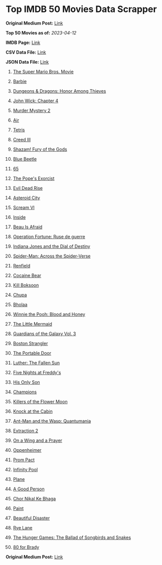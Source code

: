 # Top IMDB 50 Movies Data Scrapper

**Original Medium Post:** [Link](https://medium.com/@nishantsahoo/which-movie-should-i-watch-5c83a3c0f5b1) 

**Top 50 Movies as of:** _2023-04-12_

**IMDB Page:** [Link](http://www.imdb.com/search/title?release_date=2023,2023&title_type=feature)

**CSV Data File:** [Link](/Data/data.csv)

**JSON Data File:** [Link](/Data/data.json)

1. [The Super Mario Bros. Movie](https://www.imdb.com/title/tt6718170/?ref_=adv_li_tt)

2. [Barbie](https://www.imdb.com/title/tt1517268/?ref_=adv_li_tt)

3. [Dungeons & Dragons: Honor Among Thieves](https://www.imdb.com/title/tt2906216/?ref_=adv_li_tt)

4. [John Wick: Chapter 4](https://www.imdb.com/title/tt10366206/?ref_=adv_li_tt)

5. [Murder Mystery 2](https://www.imdb.com/title/tt15255288/?ref_=adv_li_tt)

6. [Air](https://www.imdb.com/title/tt16419074/?ref_=adv_li_tt)

7. [Tetris](https://www.imdb.com/title/tt12758060/?ref_=adv_li_tt)

8. [Creed III](https://www.imdb.com/title/tt11145118/?ref_=adv_li_tt)

9. [Shazam! Fury of the Gods](https://www.imdb.com/title/tt10151854/?ref_=adv_li_tt)

10. [Blue Beetle](https://www.imdb.com/title/tt9362930/?ref_=adv_li_tt)

11. [65](https://www.imdb.com/title/tt12261776/?ref_=adv_li_tt)

12. [The Pope's Exorcist](https://www.imdb.com/title/tt13375076/?ref_=adv_li_tt)

13. [Evil Dead Rise](https://www.imdb.com/title/tt13345606/?ref_=adv_li_tt)

14. [Asteroid City](https://www.imdb.com/title/tt14230388/?ref_=adv_li_tt)

15. [Scream VI](https://www.imdb.com/title/tt17663992/?ref_=adv_li_tt)

16. [Inside](https://www.imdb.com/title/tt14781036/?ref_=adv_li_tt)

17. [Beau Is Afraid](https://www.imdb.com/title/tt13521006/?ref_=adv_li_tt)

18. [Operation Fortune: Ruse de guerre](https://www.imdb.com/title/tt7985704/?ref_=adv_li_tt)

19. [Indiana Jones and the Dial of Destiny](https://www.imdb.com/title/tt1462764/?ref_=adv_li_tt)

20. [Spider-Man: Across the Spider-Verse](https://www.imdb.com/title/tt9362722/?ref_=adv_li_tt)

21. [Renfield](https://www.imdb.com/title/tt11358390/?ref_=adv_li_tt)

22. [Cocaine Bear](https://www.imdb.com/title/tt14209916/?ref_=adv_li_tt)

23. [Kill Boksoon](https://www.imdb.com/title/tt16900880/?ref_=adv_li_tt)

24. [Chupa](https://www.imdb.com/title/tt14923260/?ref_=adv_li_tt)

25. [Bholaa](https://www.imdb.com/title/tt15302222/?ref_=adv_li_tt)

26. [Winnie the Pooh: Blood and Honey](https://www.imdb.com/title/tt19623240/?ref_=adv_li_tt)

27. [The Little Mermaid](https://www.imdb.com/title/tt5971474/?ref_=adv_li_tt)

28. [Guardians of the Galaxy Vol. 3](https://www.imdb.com/title/tt6791350/?ref_=adv_li_tt)

29. [Boston Strangler](https://www.imdb.com/title/tt2560078/?ref_=adv_li_tt)

30. [The Portable Door](https://www.imdb.com/title/tt11820950/?ref_=adv_li_tt)

31. [Luther: The Fallen Sun](https://www.imdb.com/title/tt3155298/?ref_=adv_li_tt)

32. [Five Nights at Freddy's](https://www.imdb.com/title/tt4589218/?ref_=adv_li_tt)

33. [His Only Son](https://www.imdb.com/title/tt8277246/?ref_=adv_li_tt)

34. [Champions](https://www.imdb.com/title/tt15339570/?ref_=adv_li_tt)

35. [Killers of the Flower Moon](https://www.imdb.com/title/tt5537002/?ref_=adv_li_tt)

36. [Knock at the Cabin](https://www.imdb.com/title/tt15679400/?ref_=adv_li_tt)

37. [Ant-Man and the Wasp: Quantumania](https://www.imdb.com/title/tt10954600/?ref_=adv_li_tt)

38. [Extraction 2](https://www.imdb.com/title/tt12263384/?ref_=adv_li_tt)

39. [On a Wing and a Prayer](https://www.imdb.com/title/tt13929998/?ref_=adv_li_tt)

40. [Oppenheimer](https://www.imdb.com/title/tt15398776/?ref_=adv_li_tt)

41. [Prom Pact](https://www.imdb.com/title/tt17321230/?ref_=adv_li_tt)

42. [Infinity Pool](https://www.imdb.com/title/tt10365998/?ref_=adv_li_tt)

43. [Plane](https://www.imdb.com/title/tt5884796/?ref_=adv_li_tt)

44. [A Good Person](https://www.imdb.com/title/tt14153080/?ref_=adv_li_tt)

45. [Chor Nikal Ke Bhaga](https://www.imdb.com/title/tt22297828/?ref_=adv_li_tt)

46. [Paint](https://www.imdb.com/title/tt14472156/?ref_=adv_li_tt)

47. [Beautiful Disaster](https://www.imdb.com/title/tt2316548/?ref_=adv_li_tt)

48. [Rye Lane](https://www.imdb.com/title/tt15893750/?ref_=adv_li_tt)

49. [The Hunger Games: The Ballad of Songbirds and Snakes](https://www.imdb.com/title/tt10545296/?ref_=adv_li_tt)

50. [80 for Brady](https://www.imdb.com/title/tt18079362/?ref_=adv_li_tt)

**Original Medium Post:** [Link](https://medium.com/@nishantsahoo/which-movie-should-i-watch-5c83a3c0f5b1) 

